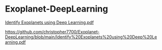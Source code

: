 # Exoplanet-DeepLearning

[Identify Exoplanets using Deep Learning.pdf](https://github.com/christopher7700/Exoplanet-DeepLearning/files/11402486/Identify.Exoplanets.using.Deep.Learning.pdf)

https://github.com/christopher7700/Exoplanet-DeepLearning/blob/main/Identify%20Exoplanets%20using%20Deep%20Learning.pdf
